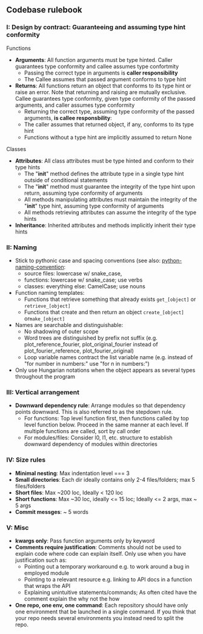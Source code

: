 ## Codebase rulebook

### I: Design by contract: Guaranteeing and assuming type hint conformity

Functions
- **Arguments**: All function arguments must be type hinted. Caller guarantees type conformity and callee assumes type confortmity
     - Passing the correct type in arguments is **caller responsibility**
     - The Callee assumes that passed argument conforms to type hint
- **Returns**: All functions return an object that conforms to its type hint or raise an error. Note that returning and raising are mutually exclusive. Callee guarantees type conformity, given type conformity of the passed arguments, and caller assumes type conformity
    - Returning the correct type, assuming type conformity of the passed arguments, **is callee responsbility**:
    - The caller assumes that returned object, if any, conforms to its type hint
    - Functions without a type hint are implicitly assumed to return None

Classes
   - **Attributes**: All class attributes must be type hinted and conform to their type hints
     - The "__init__" method defines the attribute type in a single type hint outside of conditional statements
     - The "__init__" method must guarantee the integrity of the type hint upon return, assuming type conformity of arguments
     - All methods manipulating attributes must maintain the integrity of the "__init__" type hint, assuming type conformity of arguments
     - All methods retrieving attributes can assume the integrity of the type hints
   - **Inheritance**: Inherited attributes and methods implicitly inherit their type hints

### II: Naming

- Stick to pythonic case and spacing conventions (see also: [python-naming-convention](https://github.com/naming-convention/naming-convention-guides/tree/master/python):
  - source files: lowercase w/ snake_case, 
  - functions:  lowercase w/ snake_case; use verbs
  - classes: everything else: CamelCase; use nouns
- Function naming templates:
	- Functions that retrieve something that already exists `get_[object]` or `retrieve_[object]`
 	- Functions that create and then return an object `create_[object]` or`make_[object]`
- Names are searchable and distinguishable:
	- No shadowing of outer scope
	- Word trees are distinguished by prefix not suffix (e.g. plot_reference_fourier, plot_original_fourier instead of plot_fourier_reference, plot_fourier_original)
 	- Loop variable names contract the list variable name (e.g. instead of "for number in numbers:" use "for n in numbers:")
- Only use Hungarian notations when the object appears as several types throughout the program

### III: Vertical arrangement

- **Downward dependency rule**: Arrange modules so that dependency points downward. This is also referred to as the stepdown rule.
	- For functions: Top level function first, then functions called by top level function below. Proceed in the same manner at each level. If multiple functions are called, sort by call order
	- For modules/files: Consider l0, l1, etc. structure to establish downward dependency of modules within directories

### IV: Size rules

- **Minimal nesting**: Max indentation level === 3 
- **Small directories**: Each dir ideally contains only 2-4 files/folders; max 5 files/folders
- **Short files**: Max ~200 loc, Ideally < 120 loc
- **Short functions**: Max ~30 loc, ideally <= 15 loc; Ideally <= 2 args, max ~ 5 args
- **Commit messges**: ~ 5 words
  

### V: Misc

- **kwargs only**: Pass function arguments only by keyword
- **Comments require justification**: Comments should not be used to explain code where code can explain itself. Only use when you have justification such as:
	- Pointing out a temporary workaround e.g. to work around a bug in employed module
   	- Pointing to a relevant resource e.g. linking to API docs in a function that wraps the API
 	- Explaining unintuitive statements/commands; As often cited have the comment explain the why not the how
- **One repo, one env, one command**: Each repository should have only one environment that be launched in a single command. If you think that your repo needs several environments you instead need to split the repo.
